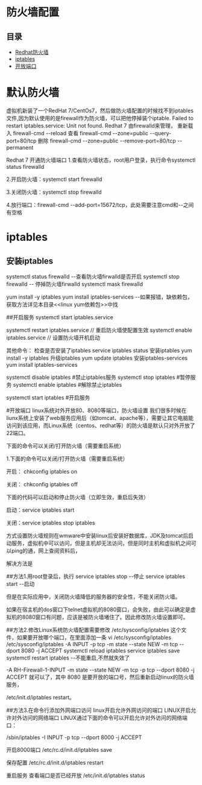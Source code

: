 #  防火墙配置                                                                     
## 目录                                                                
- [Redhat防火墙](#redhat防火墙)                                                        
- [iptables](#iptables)     
- [开放端口](#开放端口)                                                
  

#  默认防火墙

虚拟机新装了一个RedHat 7/CentOs7，然后做防火墙配置的时候找不到iptables文件,因为默认使用的是firewall作为防火墙，可以把他停掉装个iptable.
Failed to restart iptables.service: Unit not found.
Redhat 7 由firewalld来管理，
重新载入
firewall-cmd --reload
查看
firewall-cmd --zone=public --query-port=80/tcp
删除
firewall-cmd --zone=public --remove-port=80/tcp --permanent


Redhat 7 开通防火墙端口
1.查看防火墙状态，root用户登录，执行命令systemctl status firewalld

2.开启防火墙：systemctl start firewalld

3.关闭防火墙：systemctl stop firewalld

4.放行端口：firewall-cmd --add-port=15672/tcp，此处需要注意cmd和--之间有空格


# iptables

## 安装iptables
  systemctl status firewalld --查看防火墙firwalld是否开启
  systemctl stop firewalld   -- 停掉防火墙firwalld
  systemctl mask firewalld

  yum install -y iptables 
  yum install iptables-services  --如果报错，缺依赖包，获取方法详见本目录<<linux yum依赖包>>中找

##开启服务 
systemctl start iptables.service

systemctl restart iptables.service // 重启防火墙使配置生效 
systemctl enable iptables.service // 设置防火墙开机启动

其他命令： 
检查是否安装了iptables 
service iptables status 
安装iptables 
yum install -y iptables 
升级iptables 
yum update iptables 
安装iptables-services 
yum install iptables-services

systemctl disable iptables #禁止iptables服务 
systemctl stop iptables #暂停服务 
systemctl enable iptables #解除禁止iptables 

systemctl start iptables #开启服务


#开放端口
linux系统对外开放80、8080等端口，防火墙设置
我们很多时候在liunx系统上安装了web服务应用后（如tomcat、apache等），需要让其它电脑能访问到该应用，而Linux系统（centos、redhat等）的防火墙是默认只对外开放了22端口。

下面的命令可以关闭/打开防火墙（需要重启系统）

﻿﻿1.下面的命令可以关闭/打开防火墙（需要重启系统）

开启： chkconfig iptables on 

关闭： chkconfig iptables off 

下面的代码可以启动和停止防火墙（立即生效，重启后失效）

启动：service iptables start 

关闭：service iptables stop iptables

方式设置防火墙规则在wmware中安装linux后安装好数据库，JDK及tomcat后启动服务，虚拟机中可以访问，但是主机却无法访问，但是同时主机和虚拟机之间可以ping的通，网上查阅资料后，

解决方法是

##方法1.用root登录后，执行 service iptables stop --停止 service iptables start --启动 

 但是在实际应用中，关闭防火墙降低的服务器的安全性，不能关闭防火墙。

 如果在宿主机的dos窗口下telnet虚拟机的8080窗口，会失败，由此可以确定是虚拟机的8080窗口有问题，应该是被防火墙堵住了。因此修改防火墙设置即可。 

##方法2.修改Linux系统防火墙配置需要修改 /etc/sysconfig/iptables 这个文件，如果要开放哪个端口，在里面添加一条
 vi  /etc/sysconfig/iptables
 /etc/sysconfig/iptables
-A INPUT -p tcp -m state --state NEW -m tcp --dport 8080 -j ACCEPT
systemctl reload iptables
service iptables save
systemctl restart iptables  --不能重启,不然就失效了


 -A RH-Firewall-1-INPUT -m state --state NEW -m tcp -p tcp --dport 8080 -j ACCEPT 就可以了，其中 8080 是要开放的端口号，然后重新启动linux的防火墙服务，

 /etc/init.d/iptables restart。 

##方法3.在命令行添加外网端口访问 linux开启允许外网访问的端口 LINUX开启允许对外访问的网络端口 LINUX通过下面的命令可以开启允许对外访问的网络端口：

 /sbin/iptables -I INPUT -p tcp --dport 8000 -j ACCEPT 

 开启8000端口 /etc/rc.d/init.d/iptables save 

 保存配置 /etc/rc.d/init.d/iptables restart

 重启服务 查看端口是否已经开放 /etc/init.d/iptables status


